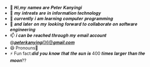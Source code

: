 - 👋 𝑯𝒊,𝒎𝒚 𝒏𝒂𝒎𝒆𝒔 𝒂𝒓𝒆 𝑷𝒆𝒕𝒆𝒓 𝑲𝒂𝒏𝒚𝒊𝒏𝒈𝒊
- 👀 𝒎𝒚 𝒊𝒏𝒕𝒓𝒆𝒔𝒕𝒔 𝒂𝒓𝒆 𝒊𝒏 𝒊𝒏𝒇𝒐𝒓𝒎𝒂𝒕𝒊𝒐𝒏 𝒕𝒆𝒄𝒉𝒏𝒐𝒍𝒐𝒈𝒚
- 🌱 𝒄𝒖𝒓𝒓𝒆𝒏𝒕𝒍𝒚 𝒊 𝒂𝒎 𝒍𝒆𝒂𝒓𝒏𝒊𝒏𝒈 𝒄𝒐𝒎𝒑𝒖𝒕𝒆𝒓 𝒑𝒓𝒐𝒈𝒓𝒂𝒎𝒎𝒊𝒏𝒈
- 💞️ 𝒂𝒏𝒅 𝒍𝒂𝒕𝒆𝒓 𝒐𝒏 𝒎𝒚 𝒍𝒐𝒐𝒌𝒊𝒏𝒈 𝒇𝒐𝒓𝒘𝒂𝒓𝒅 𝒕𝒐 𝒄𝒐𝒍𝒍𝒂𝒃𝒐𝒓𝒂𝒕𝒆 𝒐𝒏 𝒔𝒐𝒇𝒕𝒘𝒂𝒓𝒆 𝒆𝒏𝒈𝒊𝒏𝒆𝒆𝒓𝒊𝒏𝒈
- 📫 𝒊 𝒄𝒂𝒏 𝒃𝒆 𝒓𝒆𝒂𝒄𝒉𝒆𝒅 𝒕𝒉𝒓𝒐𝒖𝒈𝒉 𝒎𝒚 𝒆𝒎𝒂𝒊𝒍 𝒂𝒄𝒄𝒐𝒖𝒏𝒕 @𝒑𝒆𝒕𝒆𝒓𝒌𝒂𝒏𝒚𝒊𝒏𝒈𝒊36@𝒈𝒎𝒂𝒊𝒍.𝒄𝒐𝒎
- 😄 Pronouns💙
- ⚡ Fun fact:𝒅𝒊𝒅 𝒚𝒐𝒖 𝒌𝒏𝒐𝒘 𝒕𝒉𝒂𝒕 𝒕𝒉𝒆 𝒔𝒖𝒏 𝒊𝒔 400 𝒕𝒊𝒎𝒆𝒔 𝒍𝒂𝒓𝒈𝒆𝒓 𝒕𝒉𝒂𝒏 𝒕𝒉𝒆 𝒎𝒐𝒐𝒏?? 

<!---
peterkanyingi/peterkanyingi is a ✨ special ✨ repository because its `README.md` (this file) appears on your GitHub profile.
You can click the Preview link to take a look at your changes.
--->
